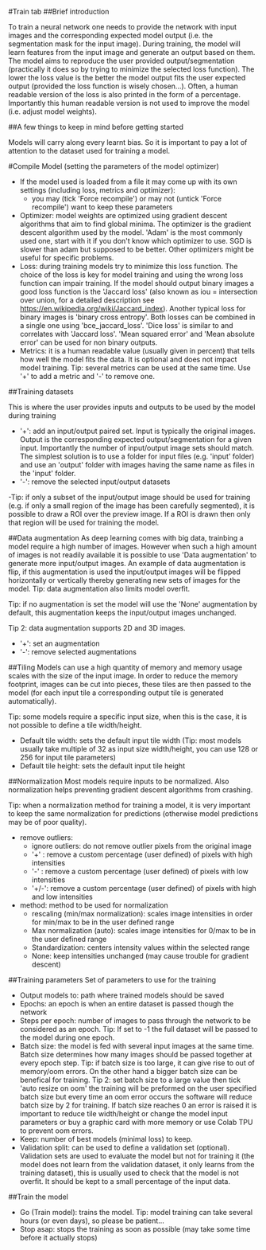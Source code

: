 #Train tab
##Brief introduction

To train a neural network one needs to provide the network with input images and the corresponding expected model output (i.e. the segmentation mask for the input image). During training, the model will learn features from the input image and generate an output based on them. The model aims to reproduce the user provided output/segmentation (practically it does so by trying to minimize the selected loss function). The lower the loss value is the better the model output fits the user expected output (provided the loss function is wisely chosen...). Often, a human readable version of the loss is also printed in the form of a percentage. Importantly this human readable version is not used to improve the model (i.e. adjust model weights). 

##A few things to keep in mind before getting started  
 
Models will carry along every learnt bias. So it is important to pay a lot of attention to the dataset used for training a model.

#Compile Model (setting the parameters of the model optimizer)

* If the model used is loaded from a file it may come up with its own settings (including loss, metrics and optimizer):
    * you may (tick 'Force recompile') or may not (untick 'Force recompile') want to keep these parameters
* Optimizer: model weights are optimized using gradient descent algorithms that aim to find global minima. The optimizer is the gradient descent algorithm used by the model. 'Adam' is the most commonly used one, start with it if you don't know which optimizer to use. SGD is slower than adam but supposed to be better. Other optimizers might be useful for specific problems.
* Loss: during training models try to minimize this loss function. The choice of the loss is key for model training and using the wrong loss function can impair training. If the model should output binary images a good loss function is the 'Jaccard loss' (also known as iou = intersection over union, for a detailed description see https://en.wikipedia.org/wiki/Jaccard_index). Another typical loss for binary images is 'binary cross entropy'. Both losses can be combined in a single one using 'bce_jaccard_loss'. 'Dice loss' is similar to and correlates with 'Jaccard loss'. 'Mean squared error' and 'Mean absolute error' can be used for non binary outputs. 
* Metrics: it is a human readable value (usually given in percent) that tells how well the model fits the data. It is optional and does not impact model training. Tip: several metrics can be used at the same time. Use '+' to add a metric and '-' to remove one. 

##Training datasets

This is where the user provides inputs and outputs to be used by the model during training

* '+': add an input/output paired set. Input is typically the original images. Output is the corresponding expected output/segmentation for a given input. Importantly the number of input/output image sets should match. The simplest solution is to use a folder for input files (e.g. 'input' folder) and use an 'output' folder with images having the same name as files in the 'input' folder.  
* '-': remove the selected input/output datasets

-Tip: if only a subset of the input/output image should be used for training (e.g. if only a small region of the image has been carefully segmented), it is possible to draw a ROI over the preview image. If a ROI is drawn then only that region will be used for training the model.

##Data augmentation
As deep learning comes with big data, trainbing a model require a high number of images. However when such a high amount of images is not readily available it is possible to use 'Data augmentation' to generate more input/output images. An example of data augmentation is flip, if this augmentation is used the input/output images will be flipped horizontally or vertically thereby generating new sets of images for the model. Tip: data augmentation also limits model overfit. 

Tip: if no augmentation is set the model will use the 'None' augmentation by default, this augmentation keeps the input/output images unchanged. 

Tip 2: data augmentation supports 2D and 3D images. 
* '+': set an augmentation
* '-': remove selected augmentations

##Tiling
Models can use a high quantity of memory and memory usage scales with the size of the input image. In order to reduce the memory footprint, images can be cut into pieces, these tiles are then passed to the model (for each input tile a corresponding output tile is generated automatically). 

Tip: some models require a specific input size, when this is the case, it is not possible to define a tile width/height.
* Default tile width: sets the default input tile width (Tip: most models usually take multiple of 32 as input size width/height, you can use 128 or 256 for input tile parameters)
* Default tile height: sets the default input tile height

##Normalization
Most models require inputs to be normalized. Also normalization helps preventing gradient descent algorithms from crashing. 

Tip: when a normalization method for training a model, it is very important to keep the same normalization for predictions (otherwise model predictions may be of poor quality). 
* remove outliers:  
    * ignore outliers: do not remove outlier pixels from the original image
    * '+' : remove a custom percentage (user defined) of pixels with high intensities
    * '-' : remove a custom percentage (user defined) of pixels with low intensities
    * '+/-': remove a custom percentage (user defined) of pixels with high and low intensities
* method: method to be used for normalization
    * rescaling (min/max normalization): scales image intensities in order for min/max to be in the user defined range
    * Max normalization (auto): scales image intensities for 0/max to be in the user defined range
    * Standardization: centers intensity values within the selected range
    * None: keep intensities unchanged (may cause trouble for gradient descent)
    
##Training parameters
Set of parameters to use for the training
* Output models to: path where trained models should be saved
* Epochs: an epoch is when an entire dataset is passed though the network 
* Steps per epoch: number of images to pass through the network to be considered as an epoch. Tip: If set to -1 the full dataset will be passed to the model during one epoch.
* Batch size: the model is fed with several input images at the same time. Batch size determines how many images should be passed together at every epoch step. Tip: if batch size is too large, it can give rise to out of memory/oom errors. On the other hand a bigger batch size can be benefical for training. Tip 2: set batch size to a large value then tick 'auto resize on oom' the training will be preformed on the user specified batch size but every time an oom error occurs the software will reduce batch size by 2 for training. If batch size reaches 0 an error is raised it is important to reduce tile width/height or change the model input parameters or buy a graphic card with more memory or use Colab TPU to prevent oom errors.
* Keep: number of best models (minimal loss) to keep.
* Validation split: can be used to define a validation set (optional). Validation sets are used to evaluate the model but not for training it (the model does not learn from the validation dataset, it only learns from the training dataset), this is usually used to check that the model is not overfit. It should be kept to a small percentage of the input data.

##Train the model 
* Go (Train model): trains the model. Tip: model training can take several hours (or even days), so please be patient...
* Stop asap: stops the training as soon as possible (may take some time before it actually stops)